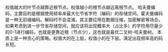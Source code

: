 权值越大的叶节点越靠近根节点。权值越小的根节点越远离根节点。
哈夫曼编码，主要目的是根据使用频率来最大化节省字符（编码）的存储空间。霍夫曼编码是一种无前缀编码。解码时不会混淆。其主要应用在数据压缩，加密解密等场合。如果考虑到进一步节省存储空间，就应该将出现概率大（占比多）的字符用尽量少的0-1进行编码，也就是更靠近根（节点少），这也就是最优二叉树-哈夫曼树。
本质上是一种贪心的策略。权值大的在上层，权值小的在下层。满足出现频率高的码长短。
